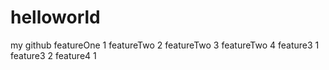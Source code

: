 helloworld
==========

my github
featureOne 1
featureTwo 2
featureTwo 3
featureTwo 4
feature3 1
feature3 2
feature4 1